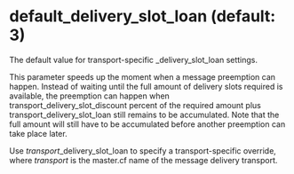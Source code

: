 # default_delivery_slot_loan (default: 3)

The default value for transport-specific \_delivery\_slot\_loan
settings.




This parameter speeds up the moment when a message preemption can
happen. Instead of waiting until the full amount of delivery slots
required is available, the preemption can happen when
transport\_delivery\_slot\_discount percent of the required amount
plus transport\_delivery\_slot\_loan still remains to be accumulated.
Note that the full amount will still have to be accumulated before
another preemption can take place later.



 Use *transport*\_delivery\_slot\_loan to specify a
transport-specific override, where *transport* is the master.cf
name of the message delivery transport.



